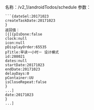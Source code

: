 名称：/v2_1/androidTodos/schedule
参数：
```jsonGET
```{dateSel:20171023
createTaskDate:20171023
}
返回值：
[{[{pIsDone:false
clock:null
icon:null
pDisplayOrder:65535
pTitle:早读一小时－ 设计模式
id:288021
dates:null
startDate:20171023
endDate:20171023
delayDays:0
pContainer:UU
isCloseRepeat:false
}
...]
date:20171023
}
...]
